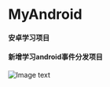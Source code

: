 # MyAndroid
#### 安卓学习项目

#### 新增学习android事件分发项目

![Image text](https://github.com/githubwwj/MyAndroid/blob/main/gif/)
